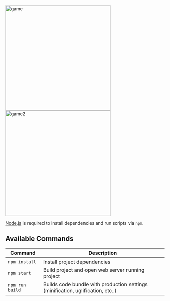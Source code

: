 

<img width="333" alt="game" src="https://user-images.githubusercontent.com/37631578/120941109-ce58ca00-c718-11eb-9056-db7f4a13fc80.png">

<img width="333" alt="game2" src="https://user-images.githubusercontent.com/37631578/120941154-137cfc00-c719-11eb-8a89-89fbe49e1b2b.png">

[Node.js](https://nodejs.org) is required to install dependencies and run scripts via `npm`.

## Available Commands

| Command | Description |
|---------|-------------|
| `npm install` | Install project dependencies |
| `npm start` | Build project and open web server running project |
| `npm run build` | Builds code bundle with production settings (minification, uglification, etc..) |

